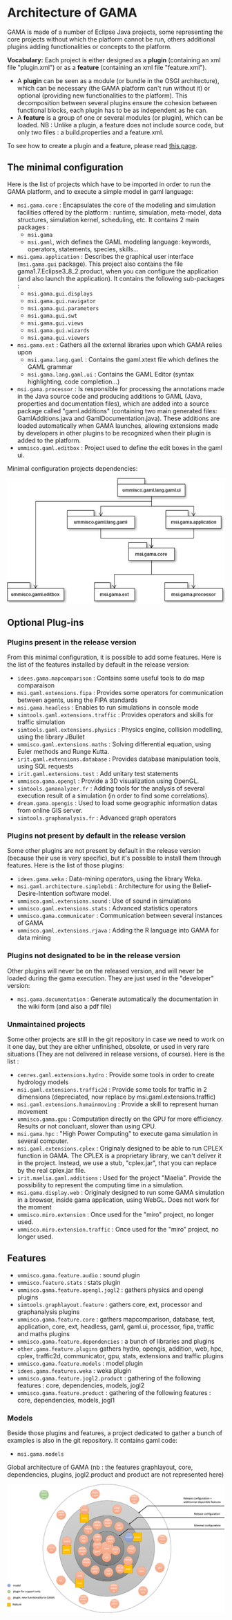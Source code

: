 # Architecture of GAMA



GAMA is made of a number of Eclipse Java projects, some representing the core projects without which the platform cannot be run, others additional plugins adding functionalities or concepts to the platform.

__Vocabulary:__
Each project is either designed as a __plugin__ (containing an xml file "plugin.xml") or as a __feature__ (containing an xml file "feature.xml").
  * A __plugin__ can be seen as a module (or bundle in the OSGI architecture), which can be necessary (the GAMA platform can't run without it) or optional (providing new functionalities to the platform). This decomposition between several plugins ensure the cohesion between functional blocks, each plugin has to be as independent as he can.
  * A __feature__ is a group of one or several modules (or plugin), which can be loaded. NB : Unlike a plugin, a feature does not include source code, but only two files : a build.properties and a feature.xml.

To see how to create a plugin and a feature, please read [this page](G__InstallingGitVersion).

## The minimal configuration

Here is the list of projects which have to be imported in order to run the GAMA platform, and to execute a simple model in gaml language:

  * `msi.gama.core` : Encapsulates the core of the modeling and simulation facilities offered by the platform : runtime, simulation, meta-model, data structures, simulation kernel, scheduling, etc. It contains 2 main packages :
    * `msi.gama`
    * `msi.gaml`, wich defines the GAML modeling language: keywords, operators, statements, species, skills…
  * `msi.gama.application` : Describes the graphical user interface (`msi.gama.gui` package). This project also contains the file gama1.7.Eclipse3_8_2.product, when you can configure the application (and also launch the application). It contains the following sub-packages :
    * `msi.gama.gui.displays`
    * `msi.gama.gui.navigator`
    * `msi.gama.gui.parameters`
    * `msi.gama.gui.swt`
    * `msi.gama.gui.views`
    * `msi.gama.gui.wizards`
    * `msi.gama.gui.viewers`
  * `msi.gama.ext` : Gathers all the external libraries upon which GAMA relies upon
    * `msi.gama.lang.gaml` : Contains the gaml.xtext file which defines the GAML grammar
    * `msi.gama.lang.gaml.ui` : Contains the GAML Editor (syntax highlighting, code completion…)
  * `msi.gama.processor` : Is responsible for processing the annotations made in the Java source code and producing additions to GAML (Java, properties and documentation files), which are added into a source package called "gaml.additions" (containing two main generated files: GamlAdditions.java and GamlDocumentation.java). These additions are loaded automatically when GAMA launches, allowing extensions made by developers in other plugins to be recognized when their plugin is added to the platform.
  * `ummisco.gaml.editbox` : Project used to define the edit boxes in the gaml ui.

Minimal configuration projects dependencies:

![Minimal configuration projects dependencies](images/architecture/minimal_configuration.png)

## Optional Plug-ins
 
  ### Plugins present in the release version
From this minimal configuration, it is possible to add some features. Here is the list of the features installed by default in the release version:
  * `idees.gama.mapcomparison` : Contains some useful tools to do map comparaison
  * `msi.gaml.extensions.fipa` : Provides some operators for communication between agents, using the FIPA standards
  * `msi.gama.headless` : Enables to run simulations in console mode
  * `simtools.gaml.extensions.traffic` : Provides operators and skills for traffic simulation
  * `simtools.gaml.extensions.physics` : Physics engine, collision modelling, using the library JBullet
  * `ummisco.gaml.extensions.maths` : Solving differential equation, using Euler methods and Runge Kutta.
  * `irit.gaml.extensions.database` : Provides database manipulation tools, using SQL requests
  * `irit.gaml.extensions.test` : Add unitary test statements
  * `ummisco.gama.opengl` : Provide a 3D visualization using OpenGL.
  * `simtools.gamanalyzer.fr` : Adding tools for the analysis of several execution result of a simulation (in order to find some correlations).
  * `dream.gama.opengis` : Used to load some geographic information datas from online GIS server.
  * `simtools.graphanalysis.fr` : Advanced graph operators
 
  ### Plugins not present by default in the release version
Some other plugins are not present by default in the release version (because their use is very specific), but it's possible to install them through features.
Here is the list of those plugins:
  * `idees.gama.weka` : Data-mining operators, using the library Weka.
  * `msi.gaml.architecture.simplebdi` : Architecture for using the Belief-Desire-Intention software model.
  * `ummisco.gaml.extensions.sound` : Use of sound in simulations
  * `ummisco.gaml.extensions.stats` : Advanced statistics operators
  * `ummisco.gama.communicator` : Communication between several instances of GAMA
  * `ummisco.gaml.extensions.rjava` : Adding the R language into GAMA for data mining
 
  ### Plugins not designated to be in the release version
Other plugins will never be on the released version, and will never be loaded during the gama execution. They are just used in the "developer" version:
  * `msi.gama.documentation` : Generate automatically the documentation in the wiki form (and also a pdf file)
 
  ### Unmaintained projects

Some other projects are still in the git repository in case we need to work on it one day, but they are either unfinished, obsolete, or used in very rare situations (They are not delivered in release versions, of course). Here is the list :
  * `cenres.gaml.extensions.hydro` : Provide some tools in order to create hydrology models
  * `msi.gaml.extensions.traffic2d` : Provide some tools for traffic in 2 dimensions (depreciated, now replace by msi.gaml.extensions.traffic)
  * `msi.gaml.extensions.humainmoving` : Provide a skill to represent human movement
  * `ummisco.gama.gpu` : Computation directly on the GPU for more efficiency. Results or not concluant, slower than using CPU.
  * `msi.gama.hpc` : "High Power Computing" to execute gama simulation in several computer.
  * `msi.gaml.extensions.cplex` : Originaly designed to be able to run CPLEX function in GAMA. The CPLEX is a proprietary library, we can't deliver it in the project. Instead, we use a stub, "cplex.jar", that you can replace by the real cplex.jar file.
  * `irit.maelia.gaml.additions` : Used for the project "Maelia". Provide the possibility to represent the computing time in a simulation.
  * `msi.gama.display.web` : Originaly designed to run some GAMA simulation in a browser, inside gama application, using WebGL. Does not work for the moment
  * `ummisco.miro.extension` : Once used for the "miro" project, no longer used.
  * `ummisco.miro.extension.traffic` : Once used for the "miro" project, no longer used.
 
  ## Features
 
  * `ummisco.gama.feature.audio` : sound plugin
  * `ummisco.feature.stats` : stats plugin
  * `ummisco.gama.feature.opengl.jogl2` : gathers physics and opengl plugins
  * `simtools.graphlayout.feature` : gathers core, ext, processor and graphanalysis plugins
  * `ummisco.gama.feature.core` : gathers mapcomparison, database, test, application, core, ext, headless, gaml, gaml.ui, processor, fipa, traffic and maths plugins
  * `ummisco.gama.feature.dependencies` : a bunch of libraries and plugins
  * `other.gama.feature.plugins` gathers hydro, opengis, addition, web, hpc, cplex, traffic2d, communicator, gpu, stats, extensions and traffic plugins
  * `ummisco.gama.feature.models` : model plugin
  * `idees.gama.features.weka` : weka plugin
  * `ummisco.gama.feature.jogl2.product` : gathering of the following features : core, dependencies, models, jogl2
  * `ummisco.gama.feature.product` : gathering of the following features : core, dependencies, models, jogl1
 
  ### Models
 
Beside those plugins and features, a project dedicated to gather a bunch of examples is also in the git repository. It contains gaml code:
  * `msi.gama.models`


Global architecture of GAMA (nb : the features graphlayout, core, dependencies, plugins, jogl2.product and product are not represented here)

![Global architecture of GAMA](images/architecture/plugin_architecture.png)